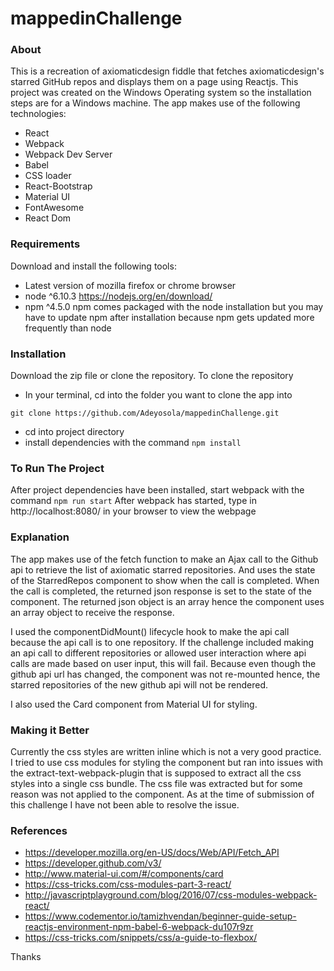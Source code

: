 # mappedinChallenge
### About
This is a recreation of axiomaticdesign fiddle that fetches axiomaticdesign's starred GitHub repos and displays them on a page using Reactjs. This project was created on the Windows Operating system so the installation steps are for a Windows machine.
The app makes use of the following technologies:
- React
- Webpack
- Webpack Dev Server
- Babel
- CSS loader
- React-Bootstrap
- Material UI
- FontAwesome
- React Dom

### Requirements
Download and install the following tools:
- Latest version of mozilla firefox or chrome browser
- node ^6.10.3 https://nodejs.org/en/download/
- npm ^4.5.0
npm comes packaged with the node installation but you may have to update npm after installation because npm gets updated more frequently than node

### Installation
Download the zip file or clone the repository.
To clone the repository
- In your terminal, cd into the folder you want to clone the app into
```
git clone https://github.com/Adeyosola/mappedinChallenge.git
```
- cd into project directory
- install dependencies with the command
`npm install`

### To Run The Project
After project dependencies have been installed, start webpack with the command
`npm run start`
After webpack has started, type in http://localhost:8080/ in your browser to view the webpage


### Explanation
The app makes use of the fetch function to make an Ajax call to the Github api to retrieve the list of axiomatic starred repositories. And uses the state of the StarredRepos component to show when the call is completed. When the call is completed, the returned json response is set to the state of the component. The returned json object is an array hence the component uses an array object to receive the response.

I used the componentDidMount() lifecycle hook to make the api call because the api call is to one repository. If the challenge included making an api call to different repositories or allowed user interaction where api calls are made based on user input, this will fail. Because even though the github api url has changed, the component was not re-mounted hence, the starred repositories of the new github api will not be rendered.

I also used the Card component from Material UI for styling.

### Making it Better
Currently the css styles are written inline which is not a very good practice. I tried to use css modules for styling the component but ran into issues with the extract-text-webpack-plugin that is supposed to extract all the css styles into a single css bundle. The css file was extracted but for some reason was not applied to the component. As at the time of submission of this challenge I have not been able to resolve the issue.

### References
- https://developer.mozilla.org/en-US/docs/Web/API/Fetch_API
- https://developer.github.com/v3/
- http://www.material-ui.com/#/components/card
- https://css-tricks.com/css-modules-part-3-react/
- http://javascriptplayground.com/blog/2016/07/css-modules-webpack-react/
- https://www.codementor.io/tamizhvendan/beginner-guide-setup-reactjs-environment-npm-babel-6-webpack-du107r9zr
- https://css-tricks.com/snippets/css/a-guide-to-flexbox/

Thanks
